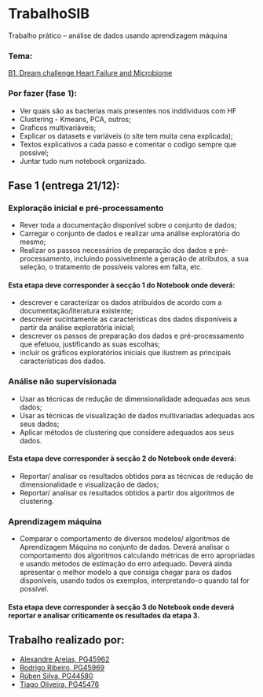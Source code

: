 # TrabalhoSIB
Trabalho	prático – análise	de	dados usando	aprendizagem	máquina
### Tema:
[B1. Dream challenge Heart Failure and Microbiome](https://www.synapse.org/#!Synapse:syn27130803/wiki/619274) 

### Por fazer (fase 1):
* Ver quais são as bacterias mais presentes nos inddividuos com HF
* Clustering - Kmeans, PCA, outros;
* Graficos multivariáveis;
* Explicar os datasets e variáveis (o site tem muita cena explicada);
* Textos explicativos a cada passo e comentar o codigo sempre que possível;
* Juntar tudo num notebook organizado.

## Fase 1 (entrega 21/12):
### Exploração inicial e pré-processamento
* Rever toda a documentação disponível sobre o conjunto de dados;
* Carregar o conjunto de dados e realizar uma análise exploratória do mesmo;
* Realizar os passos necessários de preparação dos dados e pré-processamento, incluindo possivelmente a geração de atributos, a sua seleção, o tratamento de possíveis valores em falta, etc.
#### Esta etapa deve corresponder à secção 1 do Notebook onde deverá:
* descrever e caracterizar os dados atribuídos de acordo com a documentação/literatura existente;
* descrever sucintamente as características dos dados disponíveis a partir da análise exploratória inicial;
* descrever os passos de preparação dos dados e pré-processamento que efetuou, justificando as suas escolhas;
* incluir os gráficos exploratórios iniciais que ilustrem as principais características dos dados.

### Análise não supervisionada
* Usar as técnicas de redução de dimensionalidade adequadas aos seus dados;
* Usar as técnicas de visualização de dados multivariadas adequadas aos seus dados;
* Aplicar métodos de clustering que considere adequados aos seus dados. 
#### Esta etapa deve corresponder à secção 2 do Notebook onde deverá:
* Reportar/ analisar os resultados obtidos para as técnicas de redução de dimensionalidade e visualização de dados;
* Reportar/ analisar os resultados obtidos a partir dos algoritmos de clustering.

### Aprendizagem máquina
* Comparar o comportamento de diversos modelos/ algoritmos de Aprendizagem Máquina no conjunto de dados. Deverá analisar o comportamento dos algoritmos calculando métricas de erro apropriadas e usando métodos de estimação do erro adequado. Deverá ainda apresentar o melhor modelo a que consiga chegar para os dados disponíveis, usando todos os exemplos, interpretando-o quando tal for possível.
#### Esta etapa deve corresponder à secção 3 do Notebook onde deverá reportar e analisar criticamente os resultados da etapa 3.

## Trabalho realizado por:
- [Alexandre Areias, PG45962](https://github.com/areias03)
- [Rodrigo Ribeiro, PG45969](https://github.com/Rodrigo-Ribeiro26)
- [Rúben Silva, PG44580](https://github.com/RubenPTFCP)
- [Tiago Oliveira, PG45476](https://github.com/Malavita02)

